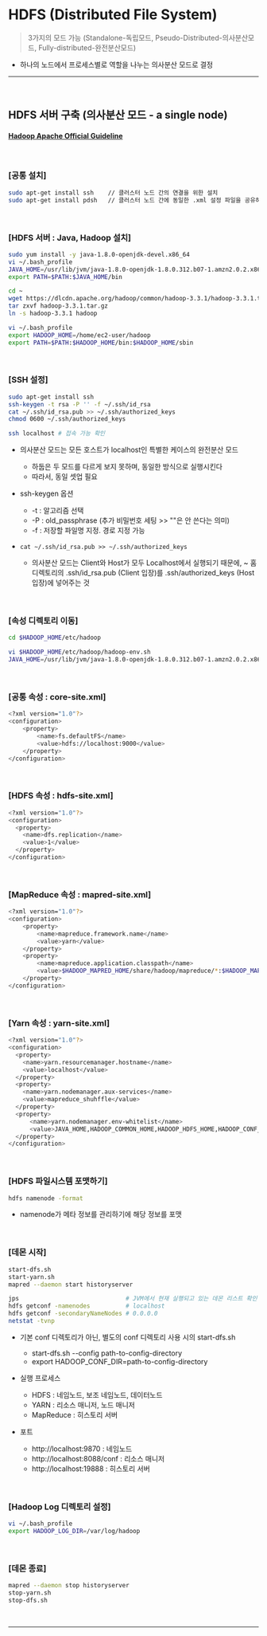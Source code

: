 # HDFS (Distributed File System)
> 3가지의 모드 가능 (Standalone-독립모드, Pseudo-Distributed-의사분산모드, Fully-distributed-완전분산모드)
* 하나의 노드에서 프로세스별로 역할을 나누는 의사분산 모드로 결정 

<hr>
<br>

## HDFS 서버 구축 (의사분산 모드 - a single node)
#### [Hadoop Apache Official Guideline](https://hadoop.apache.org/docs/stable/hadoop-project-dist/hadoop-common/SingleCluster.html#Installing_Software)

<br>

### [공통 설치]
```bash
sudo apt-get install ssh    // 클러스터 노드 간의 연결을 위한 설치      
sudo apt-get install pdsh   // 클러스터 노드 간에 동일한 .xml 설정 파일을 공유하기 위한 설치 >> 클라우데라 매니저와 같은 클러스터 관리 도구가 매우 유용!
```

<br>

### [HDFS 서버 : Java, Hadoop 설치]
```bash
sudo yum install -y java-1.8.0-openjdk-devel.x86_64
vi ~/.bash_profile
JAVA_HOME=/usr/lib/jvm/java-1.8.0-openjdk-1.8.0.312.b07-1.amzn2.0.2.x86_64
export PATH=$PATH:$JAVA_HOME/bin

cd ~
wget https://dlcdn.apache.org/hadoop/common/hadoop-3.3.1/hadoop-3.3.1.tar.gz
tar zxvf hadoop-3.3.1.tar.gz
ln -s hadoop-3.3.1 hadoop

vi ~/.bash_profile
export HADOOP_HOME=/home/ec2-user/hadoop
export PATH=$PATH:$HADOOP_HOME/bin:$HADOOP_HOME/sbin
```

<br>

### [SSH 설정]
```bash
sudo apt-get install ssh
ssh-keygen -t rsa -P '' -f ~/.ssh/id_rsa
cat ~/.ssh/id_rsa.pub >> ~/.ssh/authorized_keys
chmod 0600 ~/.ssh/authorized_keys

ssh localhost # 접속 가능 확인
```
* 의사분산 모드는 모든 호스트가 localhost인 특별한 케이스의 완전분산 모드
  * 하둡은 두 모드를 다르게 보지 못하며, 동일한 방식으로 실행시킨다
  * 따라서, 동일 셋업 필요

* ssh-keygen 옵션
  * -t : 알고리즘 선택
  * -P : old_passphrase (추가 비밀번호 세팅 >> ""은 안 쓴다는 의미)
  * -f : 저장할 파일명 지정. 경로 지정 가능

* `cat ~/.ssh/id_rsa.pub >> ~/.ssh/authorized_keys`
  * 의사분산 모드는 Client와 Host가 모두 Localhost에서 실행되기 때문에, ~ 홈 디렉토리의 .ssh/id_rsa.pub (Client 입장)를 .ssh/authorized_keys (Host 입장)에 넣어주는 것

<br>

### [속성 디렉토리 이동]
```bash
cd $HADOOP_HOME/etc/hadoop

vi $HADOOP_HOME/etc/hadoop/hadoop-env.sh
JAVA_HOME=/usr/lib/jvm/java-1.8.0-openjdk-1.8.0.312.b07-1.amzn2.0.2.x86_64
```

<br>

### [공통 속성 : core-site.xml]
```bash
<?xml version="1.0"?>
<configuration>
    <property>
        <name>fs.defaultFS</name>
        <value>hdfs://localhost:9000</value>
    </property>
</configuration>
```

<br>

### [HDFS 속성 : hdfs-site.xml]
```bash
<?xml version="1.0"?>
<configuration>
  <property>
    <name>dfs.replication</name>
    <value>1</value>
  </property>
</configuration>
```

<br>

### [MapReduce 속성 : mapred-site.xml]
```bash
<?xml version="1.0"?>
<configuration>
    <property>
        <name>mapreduce.framework.name</name>
        <value>yarn</value>
    </property>
    <property>
        <name>mapreduce.application.classpath</name>
        <value>$HADOOP_MAPRED_HOME/share/hadoop/mapreduce/*:$HADOOP_MAPRED_HOME/share/hadoop/mapreduce/lib/*</value>
    </property>
</configuration>
```

<br>

### [Yarn 속성 : yarn-site.xml]
```bash
<?xml version="1.0"?>
<configuration>
  <property>
    <name>yarn.resourcemanager.hostname</name>
    <value>localhost</value>
  </property>
  <property>
    <name>yarn.nodemanager.aux-services</name>
    <value>mapreduce_shuhffle</value>
  </property>
  <property>
      <name>yarn.nodemanager.env-whitelist</name>
      <value>JAVA_HOME,HADOOP_COMMON_HOME,HADOOP_HDFS_HOME,HADOOP_CONF_DIR,CLASSPATH_PREPEND_DISTCACHE,HADOOP_YARN_HOME,HADOOP_HOME,PATH,LANG,TZ,HADOOP_MAPRED_HOME</value>
  </property>
</configuration>
```

<br>

### [HDFS 파일시스템 포맷하기]
```bash
hdfs namenode -format
```
* namenode가 메타 정보를 관리하기에 해당 정보를 포맷

<br>

### [데몬 시작]
```bash
start-dfs.sh
start-yarn.sh
mapred --daemon start historyserver

jps                              # JVM에서 현재 실행되고 있는 데몬 리스트 확인 >> NameNode, SecondaryNameNode, DataNode, ResourceManager 확인 가능
hdfs getconf -namenodes          # localhost
hdfs getconf -secondaryNameNodes # 0.0.0.0
netstat -tvnp
```
* 기본 conf 디렉토리가 아닌, 별도의 conf 디렉토리 사용 시의 start-dfs.sh 
  * start-dfs.sh --config path-to-config-directory
  * export HADOOP_CONF_DIR=path-to-config-directory

* 실행 프로세스
  * HDFS : 네임노드, 보조 네임노드, 데이터노드
  * YARN : 리소스 매니저, 노드 매니저
  * MapReduce : 히스토리 서버

* 포트
  * http://localhost:9870       : 네임노드
  * http://localhost:8088/conf  : 리소스 매니저
  * http://localhost:19888      : 히스토리 서버

<br>

### [Hadoop Log 디렉토리 설정]
```bash
vi ~/.bash_profile
export HADOOP_LOG_DIR=/var/log/hadoop
```

<br>

### [데몬 종료]
```bash
mapred --daemon stop historyserver
stop-yarn.sh
stop-dfs.sh
```

<br>
<hr>
<br>

